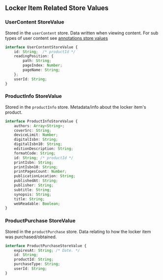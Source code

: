 ## Locker Item Related Store Values

### UserContent StoreValue
Stored in the `userContent` store.
Data written when viewing content.
For sub types of user content see [annotations store values](./annotations.md)

```typescript
interface UserContentStoreValue {
    id: String;  /* productId */
    readingPosition: {
        path: String;
        pageIndex: Number;
        pageName: String;
    };
    userId: String;
}
```

### ProductInfo StoreValue
Stored in the `productInfo` store.
Metadata/info about the locker item's product.

```typescript
interface ProductInfoStoreValue {
    authors: Array<String>;
    coverSrc: String;
    deviceLimit: Number;
    digitalIsbn: String;
    digitalIsbn10: String;
    editionDescription: String;
    formatCode: String;
    id: String; /* productId */
    printIsbn: String;
    printIsbn10: String;
    printPagesCount: Number;
    publicationLocation: String;
    publishedAt: String;
    publisher: String;
    subtitle: String;
    synopsis: String;
    title: String;
    webReadable: Boolean;
}
```

### ProductPurchase StoreValue
Stored in the `productPurchase` store.
Data relating to how the locker item was purchased/obtained.

```typescript
interface ProductPurchaseStoreValue {
    expiresAt: String; /* Date. */
    id: String;
    productId: String;
    purchaseType: String;
    userId: String;
}
```
